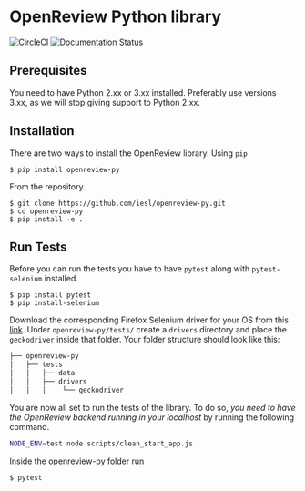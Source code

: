 OpenReview Python library
=========================

[![CircleCI](https://circleci.com/gh/iesl/openreview-py.svg?style=svg)](https://circleci.com/gh/iesl/openreview-py)
[![Documentation Status](https://readthedocs.org/projects/openreview-py/badge/?version=latest)](https://openreview-py.readthedocs.io/en/latest/?badge=latest)

Prerequisites
-------------
You need to have Python 2.xx or 3.xx installed. Preferably use versions 3.xx, as we will stop giving support to Python 2.xx.

Installation
------------
There are two ways to install the OpenReview library.
Using ```pip```
```
$ pip install openreview-py
```
From the repository.
```
$ git clone https://github.com/iesl/openreview-py.git
$ cd openreview-py
$ pip install -e .
```

Run Tests
----------

Before you can run the tests you have to have ```pytest``` along with ```pytest-selenium``` installed.
```
$ pip install pytest
$ pip install-selenium
```

Download the corresponding Firefox Selenium driver for your OS from this [link](https://github.com/mozilla/geckodriver/releases). Under ```openreview-py/tests/``` create a ```drivers``` directory and place the ```geckodriver``` inside that folder. Your folder structure should look like this:

```bash
├── openreview-py
│   ├── tests
│   │   ├── data
│   │   ├── drivers
│   │   │    └── geckodriver
```

You are now all set to run the tests of the library. To do so, *you need to have the OpenReview backend running in your localhost* by running the following command.
```bash
NODE_ENV=test node scripts/clean_start_app.js
```

Inside the openreview-py folder run
```
$ pytest
```